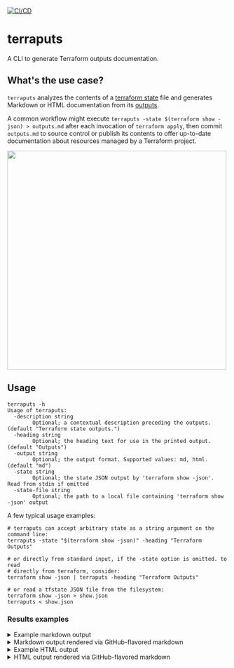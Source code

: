 [![CI/CD](https://github.com/mdb/terraputs/actions/workflows/main.yml/badge.svg)](https://github.com/mdb/terraputs/actions/workflows/main.yml)

# terraputs

A CLI to generate Terraform outputs documentation.

## What's the use case?

`terraputs` analyzes the contents of a [terraform state](https://www.terraform.io/docs/language/state/index.html)
file and generates Markdown or HTML documentation from its [outputs](https://www.terraform.io/docs/language/values/outputs.html).

A common workflow might execute `terraputs -state $(terraform show -json) > outputs.md` after each
invocation of `terraform apply`, then commit `outputs.md` to source control or publish its contents to
offer up-to-date documentation about resources managed by a Terraform project.

<a style="display: block;" href="https://asciinema.org/a/lFUVfdhes0i1cVbtFUvzwLMKd"><img style="width: 500px;" src="demo.svg"></a>

## Usage

```
terraputs -h
Usage of terraputs:
  -description string
        Optional; a contextual description preceding the outputs. (default "Terraform state outputs.")
  -heading string
        Optional; the heading text for use in the printed output. (default "Outputs")
  -output string
        Optional; the output format. Supported values: md, html. (default "md")
  -state string
        Optional; the state JSON output by 'terraform show -json'. Read from stdin if omitted
  -state-file string
        Optional; the path to a local file containing 'terraform show -json' output
```

A few typical usage examples:

```
# terraputs can accept arbitrary state as a string argument on the command line:
terraputs -state "$(terraform show -json)" -heading "Terraform Outputs"

# or directly from standard input, if the -state option is omitted. to read
# directly from terraform, consider:
terraform show -json | terraputs -heading "Terraform Outputs"

# or read a tfstate JSON file from the filesystem:
terraform show -json > show.json
terraputs < show.json
```

### Results examples

<details>

<summary>Example markdown output</summary>

```
# Terraform Outputs

Terraform state outputs.

| Output | Value | Type
| --- | --- | --- |
| a_basic_map | map[foo:bar number:42] | map[string]interface {}
| a_list | [foo bar] | []interface {}
| a_nested_map | map[baz:map[bar:baz id:123] foo:bar number:42] | map[string]interface {}
| a_sensitive_value | sensitive; redacted | string
| a_string | foo | string
```

</details>

<details>

<summary>Markdown output rendered via GitHub-flavored markdown</summary>

# Terraform Outputs

Terraform state outputs.

| Output | Value | Type
| --- | --- | --- |
| a_basic_map | map[foo:bar number:42] | map[string]interface {}
| a_list | [foo bar] | []interface {}
| a_nested_map | map[baz:map[bar:baz id:123] foo:bar number:42] | map[string]interface {}
| a_sensitive_value | sensitive; redacted | string
| a_string | foo | string

</details>

<details>

<summary>Example HTML output</summary>

```html
<h2>Outputs</h2>
<p>Terraform state outputs.</p>
<table>
  <tr>
    <th>Output</th>
    <th>Value</th>
    <th>Type</th>
  </tr>

  <tr>
    <td>a_basic_map</td>
    <td><pre>{
  "foo": "bar",
  "number": 42
}</pre></td>
    <td>map[string]interface {}</td>
  </tr>

  <tr>
    <td>a_list</td>
    <td><pre>[
  "foo",
  "bar"
]</pre></td>
    <td>[]interface {}</td>
  </tr>

  <tr>
    <td>a_nested_map</td>
    <td><pre>{
  "baz": {
    "bar": "baz",
    "id": "123"
  },
  "foo": "bar",
  "number": 42
}</pre></td>
    <td>map[string]interface {}</td>
  </tr>

  <tr>
    <td>a_sensitive_value</td>
    <td><pre>sensitive; redacted</pre></td>
    <td>string</td>
  </tr>

  <tr>
    <td>a_string</td>
    <td><pre>"foo"</pre></td>
    <td>string</td>
  </tr>

</table>
```

</details>

<details>
<summary>HTML output rendered via GitHub-flavored markdown</summary>

<h2>Outputs</h2>
<p>Terraform state outputs.</p>
<table>
  <tr>
    <th>Output</th>
    <th>Value</th>
    <th>Type</th>
  </tr>

  <tr>
    <td>a_basic_map</td>
    <td><pre>{
  "foo": "bar",
  "number": 42
}</pre></td>
    <td>map[string]interface {}</td>
  </tr>

  <tr>
    <td>a_list</td>
    <td><pre>[
  "foo",
  "bar"
]</pre></td>
    <td>[]interface {}</td>
  </tr>

  <tr>
    <td>a_nested_map</td>
    <td><pre>{
  "baz": {
    "bar": "baz",
    "id": "123"
  },
  "foo": "bar",
  "number": 42
}</pre></td>
    <td>map[string]interface {}</td>
  </tr>

  <tr>
    <td>a_sensitive_value</td>
    <td><pre>sensitive; redacted</pre></td>
    <td>string</td>
  </tr>

  <tr>
    <td>a_string</td>
    <td><pre>"foo"</pre></td>
    <td>string</td>
  </tr>

</table>

</details>
